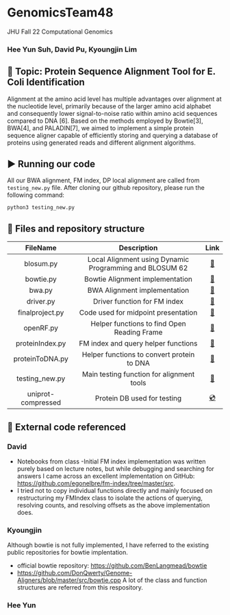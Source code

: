 # GenomicsTeam48
JHU Fall 22 Computational Genomics 
### Hee Yun Suh, David Pu, Kyoungjin Lim 
## 🧬 Topic: Protein Sequence Alignment Tool for E. Coli Identification

Alignment at the amino acid level has multiple advantages over alignment at the nucleotide level, primarily because of the larger amino acid alphabet and consequently lower signal-to-noise ratio within amino acid sequences compared to DNA [6]. Based on the methods employed by Bowtie[3], BWA[4], and PALADIN[7], we aimed to implement a simple protein sequence aligner capable of efficiently storing and querying a database of proteins using generated reads and different alignment algorithms.

##  ▶️ Running our code

All our BWA alignment, FM index, DP local alignment are called from ```testing_new.py``` file. 
After cloning our github repository, please run the following command:

``` 
python3 testing_new.py
```

## 📂 Files and repository structure

|   FileName     |    Description   |  Link   |
| :-------------: |:-------------:| :-----:|
| blosum.py | Local Alignment using Dynamic Programming and BLOSUM 62 |  [🔗](https://github.com/jinny0909/GenomicsTeam48/blob/main/blosum.py) |
| bowtie.py | Bowtie Alignment implementation | [🔗](https://github.com/jinny0909/GenomicsTeam48/blob/main/bowtie.py) |  |
| bwa.py | BWA Alignment implementation | [🔗](https://github.com/jinny0909/GenomicsTeam48/blob/main/bwa.py)  |
| driver.py | Driver function for FM index | [🔗](https://github.com/jinny0909/GenomicsTeam48/blob/main/driver.py) |
| finalproject.py | Code used for midpoint presentation |  [🔗](https://github.com/jinny0909/GenomicsTeam48/blob/main/finalproject.py) |
| openRF.py | Helper functions to find Open Reading Frame | [🔗](https://github.com/jinny0909/GenomicsTeam48/blob/main/openRF.py) |
| proteinIndex.py | FM index and query helper functions |  [🔗](https://github.com/jinny0909/GenomicsTeam48/blob/main/proteinIndex.py)|
| proteinToDNA.py | Helper functions to convert protein to DNA  |  [🔗](https://github.com/jinny0909/GenomicsTeam48/blob/main/proteinToDNA.py)|
| testing_new.py | Main testing function for alignment tools  |  [🔗](https://github.com/jinny0909/GenomicsTeam48/blob/main/testing_new.py)|
| uniprot-compressed | Protein DB used for testing |  [💿](https://github.com/jinny0909/GenomicsTeam48/blob/main/uniprot-compressed_true_download_true_format_fasta_query_accession_3-2022.12.08-22.52.25.99.fasta.gz)|





## 🔖 External code referenced 

### David
- Notebooks from class
-Initial FM index implementation was written purely based on lecture notes, but while debugging and searching for answers I came across an excellent implementation on GitHub: https://github.com/egonelbre/fm-index/tree/master/src. 
- I tried not to copy individual functions directly and mainly focused on restructuring my FMIndex class to isolate the actions of querying, resolving counts, and resolving offsets as the above implementation does.

### Kyoungjin 

Although bowtie is not fully implemented, I have referred to the existing public repositories for bowtie implentation. 
- official bowtie repository:  https://github.com/BenLangmead/bowtie
- https://github.com/DonQwerty/Genome-Aligners/blob/master/src/bowtie.cpp A lot of the class and function structures are referred from this respository. 

### Hee Yun


